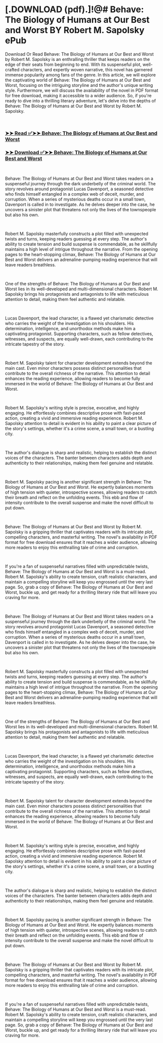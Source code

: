 # [.DOWNLOAD (pdf).]!@# Behave: The Biology of Humans at Our Best and Worst BY Robert M. Sapolsky ePub

<p>Download Or Read Behave: The Biology of Humans at Our Best and Worst by Robert M. Sapolsky is an enthralling thriller that keeps readers on the edge of their seats from beginning to end. With its suspenseful plot, well-crafted characters, and expertly woven narrative, this novel has garnered immense popularity among fans of the genre. In this article, we will explore the captivating world of Behave: The Biology of Humans at Our Best and Worst, focusing on the intriguing storyline and the author's unique writing style. Furthermore, we will discuss the availability of the novel in PDF format for free download, making it accessible to a wider audience. So, if you're ready to dive into a thrilling literary adventure, let's delve into the depths of Behave: The Biology of Humans at Our Best and Worst by Robert M. Sapolsky.</p>
<p>&nbsp;</p>

### [➤➤ Read ✅➤➤ Behave: The Biology of Humans at Our Best and Worst](https://pdf2worldwide.blogspot.com/id/31170723)

### [➤➤ Download ✅➤➤ Behave: The Biology of Humans at Our Best and Worst](https://pdf2worldwide.blogspot.com/id/31170723)

<p>&nbsp;</p>
<p>Behave: The Biology of Humans at Our Best and Worst takes readers on a suspenseful journey through the dark underbelly of the criminal world. The story revolves around protagonist Lucas Davenport, a seasoned detective who finds himself entangled in a complex web of deceit, murder, and corruption. When a series of mysterious deaths occur in a small town, Davenport is called in to investigate. As he delves deeper into the case, he uncovers a sinister plot that threatens not only the lives of the townspeople but also his own.</p>
<p>&nbsp;</p>
<p>Robert M. Sapolsky masterfully constructs a plot filled with unexpected twists and turns, keeping readers guessing at every step. The author's ability to create tension and build suspense is commendable, as he skillfully maintains a high level of intrigue throughout the narrative. From the opening pages to the heart-stopping climax, Behave: The Biology of Humans at Our Best and Worst delivers an adrenaline-pumping reading experience that will leave readers breathless.</p>
<p>&nbsp;</p>
<p>One of the strengths of Behave: The Biology of Humans at Our Best and Worst lies in its well-developed and multi-dimensional characters. Robert M. Sapolsky brings his protagonists and antagonists to life with meticulous attention to detail, making them feel authentic and relatable.</p>
<p>&nbsp;</p>
<p>Lucas Davenport, the lead character, is a flawed yet charismatic detective who carries the weight of the investigation on his shoulders. His determination, intelligence, and unorthodox methods make him a captivating protagonist. Supporting characters, such as fellow detectives, witnesses, and suspects, are equally well-drawn, each contributing to the intricate tapestry of the story.</p>
<p>&nbsp;</p>
<p>Robert M. Sapolsky talent for character development extends beyond the main cast. Even minor characters possess distinct personalities that contribute to the overall richness of the narrative. This attention to detail enhances the reading experience, allowing readers to become fully immersed in the world of Behave: The Biology of Humans at Our Best and Worst.</p>
<p>&nbsp;</p>
<p>Robert M. Sapolsky's writing style is precise, evocative, and highly engaging. He effortlessly combines descriptive prose with fast-paced action, creating a vivid and immersive reading experience. Robert M. Sapolsky attention to detail is evident in his ability to paint a clear picture of the story's settings, whether it's a crime scene, a small town, or a bustling city.</p>
<p>&nbsp;</p>
<p>The author's dialogue is sharp and realistic, helping to establish the distinct voices of the characters. The banter between characters adds depth and authenticity to their relationships, making them feel genuine and relatable.</p>
<p>&nbsp;</p>
<p>Robert M. Sapolsky pacing is another significant strength in Behave: The Biology of Humans at Our Best and Worst. He expertly balances moments of high tension with quieter, introspective scenes, allowing readers to catch their breath and reflect on the unfolding events. This ebb and flow of intensity contribute to the overall suspense and make the novel difficult to put down.</p>
<p>&nbsp;</p>
<p>Behave: The Biology of Humans at Our Best and Worst by Robert M. Sapolsky is a gripping thriller that captivates readers with its intricate plot, compelling characters, and masterful writing. The novel's availability in PDF format for free download ensures that it reaches a wider audience, allowing more readers to enjoy this enthralling tale of crime and corruption.</p>
<p>&nbsp;</p>
<p>If you're a fan of suspenseful narratives filled with unpredictable twists, Behave: The Biology of Humans at Our Best and Worst is a must-read. Robert M. Sapolsky's ability to create tension, craft realistic characters, and maintain a compelling storyline will keep you engrossed until the very last page. So, grab a copy of Behave: The Biology of Humans at Our Best and Worst, buckle up, and get ready for a thrilling literary ride that will leave you craving for more.</p>
<p>&nbsp;</p>
<p>Behave: The Biology of Humans at Our Best and Worst takes readers on a suspenseful journey through the dark underbelly of the criminal world. The story revolves around protagonist Lucas Davenport, a seasoned detective who finds himself entangled in a complex web of deceit, murder, and corruption. When a series of mysterious deaths occur in a small town, Davenport is called in to investigate. As he delves deeper into the case, he uncovers a sinister plot that threatens not only the lives of the townspeople but also his own.</p>
<p>&nbsp;</p>
<p>Robert M. Sapolsky masterfully constructs a plot filled with unexpected twists and turns, keeping readers guessing at every step. The author's ability to create tension and build suspense is commendable, as he skillfully maintains a high level of intrigue throughout the narrative. From the opening pages to the heart-stopping climax, Behave: The Biology of Humans at Our Best and Worst delivers an adrenaline-pumping reading experience that will leave readers breathless.</p>
<p>&nbsp;</p>
<p>One of the strengths of Behave: The Biology of Humans at Our Best and Worst lies in its well-developed and multi-dimensional characters. Robert M. Sapolsky brings his protagonists and antagonists to life with meticulous attention to detail, making them feel authentic and relatable.</p>
<p>&nbsp;</p>
<p>Lucas Davenport, the lead character, is a flawed yet charismatic detective who carries the weight of the investigation on his shoulders. His determination, intelligence, and unorthodox methods make him a captivating protagonist. Supporting characters, such as fellow detectives, witnesses, and suspects, are equally well-drawn, each contributing to the intricate tapestry of the story.</p>
<p>&nbsp;</p>
<p>Robert M. Sapolsky talent for character development extends beyond the main cast. Even minor characters possess distinct personalities that contribute to the overall richness of the narrative. This attention to detail enhances the reading experience, allowing readers to become fully immersed in the world of Behave: The Biology of Humans at Our Best and Worst.</p>
<p>&nbsp;</p>
<p>Robert M. Sapolsky's writing style is precise, evocative, and highly engaging. He effortlessly combines descriptive prose with fast-paced action, creating a vivid and immersive reading experience. Robert M. Sapolsky attention to detail is evident in his ability to paint a clear picture of the story's settings, whether it's a crime scene, a small town, or a bustling city.</p>
<p>&nbsp;</p>
<p>The author's dialogue is sharp and realistic, helping to establish the distinct voices of the characters. The banter between characters adds depth and authenticity to their relationships, making them feel genuine and relatable.</p>
<p>&nbsp;</p>
<p>Robert M. Sapolsky pacing is another significant strength in Behave: The Biology of Humans at Our Best and Worst. He expertly balances moments of high tension with quieter, introspective scenes, allowing readers to catch their breath and reflect on the unfolding events. This ebb and flow of intensity contribute to the overall suspense and make the novel difficult to put down.</p>
<p>&nbsp;</p>
<p>Behave: The Biology of Humans at Our Best and Worst by Robert M. Sapolsky is a gripping thriller that captivates readers with its intricate plot, compelling characters, and masterful writing. The novel's availability in PDF format for free download ensures that it reaches a wider audience, allowing more readers to enjoy this enthralling tale of crime and corruption.</p>
<p>&nbsp;</p>
<p>If you're a fan of suspenseful narratives filled with unpredictable twists, Behave: The Biology of Humans at Our Best and Worst is a must-read. Robert M. Sapolsky's ability to create tension, craft realistic characters, and maintain a compelling storyline will keep you engrossed until the very last page. So, grab a copy of Behave: The Biology of Humans at Our Best and Worst, buckle up, and get ready for a thrilling literary ride that will leave you craving for more.</p>
<p>&nbsp;</p>
